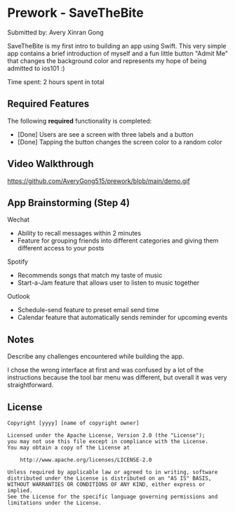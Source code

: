 # Prework - SaveTheBite

Submitted by: Avery Xinran Gong

SaveTheBite is my first intro to building an app using Swift. This very simple app contains a brief introduction of myself and a fun little button "Admit Me" that changes the background color and represents my hope of being admitted to ios101 :) 

Time spent: 2 hours spent in total

## Required Features

The following **required** functionality is completed:

- [Done] Users are see a screen with three labels and a button
- [Done] Tapping the button changes the screen color to a random color
 
## Video Walkthrough

https://github.com/AveryGong515/prework/blob/main/demo.gif

## App Brainstorming (Step 4) 
Wechat
- Ability to recall messages within 2 minutes
- Feature for grouping friends into different categories and giving them different access to your posts

Spotify
- Recommends songs that match my taste of music
- Start-a-Jam feature that allows user to listen to music together

Outlook
- Schedule-send feature to preset email send time
- Calendar feature that automatically sends reminder for upcoming events















## Notes

Describe any challenges encountered while building the app.

I chose the wrong interface at first and was confused by a lot of the instructions because the tool bar menu was different, but overall it was very straightforward.

## License

    Copyright [yyyy] [name of copyright owner]

    Licensed under the Apache License, Version 2.0 (the "License");
    you may not use this file except in compliance with the License.
    You may obtain a copy of the License at

        http://www.apache.org/licenses/LICENSE-2.0

    Unless required by applicable law or agreed to in writing, software
    distributed under the License is distributed on an "AS IS" BASIS,
    WITHOUT WARRANTIES OR CONDITIONS OF ANY KIND, either express or implied.
    See the License for the specific language governing permissions and
    limitations under the License.
